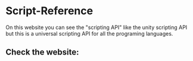 # Script-Reference
<p>On this website you can see the "scripting API" like the unity scripting API but this is a universal scripting API for all the programing languages.</p>

<h2>Check the website: <a href="https://cosmodx.github.io/Script-Reference/"></h2>

